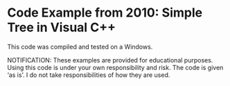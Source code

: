 # Code Example from 2010: Simple Tree in Visual C++

This code was compiled and tested on a Windows.

NOTIFICATION: These examples are provided for educational purposes. Using this code is under your own responsibility and risk. The code is given ‘as is’. I do not take responsibilities of how they are used.


